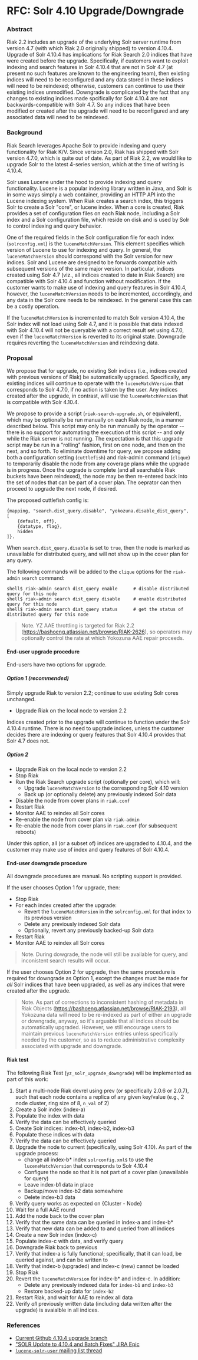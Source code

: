 # RFC: Solr 4.10 Upgrade/Downgrade

### Abstract

Riak 2.2 includes an upgrade of the underlying Solr server runtime from version 4.7 (with which Riak 2.0 originally shipped) to version 4.10.4.  Upgrade of Solr 4.10.4 has implications for Riak Search 2.0 indices that have were created before the upgrade.  Specifically, if customers want to exploit indexing and search features in Solr 4.10.4 that are not in Solr 4.7 (at present no such features are known to the engineering team), then existing indices will need to be reconfigured and any data stored in these indices will need to be reindexed; otherwise, customers can continue to use their existing indices unmodified.  Downgrade is complicated by the fact that any changes to existing indices made spcifically for Solr 4.10.4 are not backwards-compatible with Solr 4.7.  So any indices that have been modified or created after the upgrade will need to be reconfigured and any associated data will need to be reindexed.

### Background

Riak Search leverages Apache Solr to provide indexing and query functionality for Riak K/V.  Since version 2.0, Riak has shipped with Solr version 4.7.0, which is quite out of date.  As part of Riak 2.2, we would like to upgrade Solr to the latest 4-series version, which at the time of writing is 4.10.4.

Solr uses Lucene under the hood to provide indexing and query functionality.  Lucene is a popular indexing library written in Java, and Solr is in some ways simply a web container, providing an HTTP API into the Lucene indexing system.  When Riak creates a search index, this triggers Solr to create a Solr "core", or lucene index.  When a core is created, Riak provides a set of configuration files on each Riak node, including a Solr index and a Solr configuration file, which reside on disk and is used by Solr to control indexing and query behavior.

One of the required fields in the Solr configuration file for each index (`solrconfig.xml`) is the `luceneMatchVersion`.  This element specifies which version of Lucene to use for indexing and query.  In general, the `luceneMatchVersion` should correspond with the Solr version for new indices.  Solr and Lucene are designed to be forwards compatible with subsequent versions of the same major version.  In particular, indices created using Solr 4.7 (viz., all indices created to date in Riak Search) are compatible with Solr 4.10.4 and function without modification.  If the customer wants to make use of indexing and query features in Solr 4.10.4, however, the `luceneMatchVersion` needs to be incremented, accordingly, and any data in the Solr core needs to be reindexed.  In the general case this can be a costly operation.

If the `luceneMatchVersion` is incremented to match Solr version 4.10.4, the Solr index will not load using Solr 4.7, and it is possible that data indexed with Solr 4.10.4 will not be queryable with a correct result set using 4.7.0, even if the `luceneMatchVersion` is reverted to its original state.  Downgrade requires reverting the `luceneMatchVersion` and reindexing data.

### Proposal

We propose that for upgrade, no existing Solr indices (i.e., indices created with previous versions of Riak) be automatically upgraded.  Specifically, any existing indices will continue to operate with the `luceneMatchVersion` that corresponds to Solr 4.7.0, if no action is taken by the user.  Any indices created after the upgrade, in contrast, will use the `luceneMatchVersion` that is compatible with Solr 4.10.4.

We propose to provide a script (`riak-search-upgrade.sh`, or equivalent), which may be optionally be run manually on each Riak node, in a manner described below.  This script may only be run manually by the operator -- there is no support for automating the execution of this script -- and only while the Riak server is not running.  The expectation is that this upgrade script may be run in a "rolling" fashion, first on one node, and then on the next, and so forth.  To eliminate downtime for query, we propose adding both a configuration setting (`cuttlefish`) and riak-admin command (`clique`) to temporarily disable the node from any coverage plans while the upgrade is in progress.  Once the upgrade is complete (and all searchable Riak buckets have been reindexed), the node may be then re-entered back into the set of nodes that can be part of a cover plan.  The oeprator can then proceed to upgrade the next node, if desired.

The proposed cuttlefish config is:

    {mapping, "search.dist_query.disable", "yokozuna.disable_dist_query", [
        {default, off},
        {datatype, flag},
        hidden
    ]}.

When `search.dist_query.disable` is set to `true`, then the node is marked as unavailable for distributed query, and will not show up in the cover plan for any query.

The following commands will be added to the `clique` options for the `riak-admin` `search` command:

    shell$ riak-admin search dist_query enable      # disable distributed query for this node
    shell$ riak-admin search dist_query disable     # enable distributed query for this node
    shell$ riak-admin search dist_query status      # get the status of distributed query for this node

> Note.  YZ AAE throttling is targeted for Riak 2.2 (https://bashoeng.atlassian.net/browse/RIAK-2626), so operators may optionally control the rate at which Yokozuna AAE repair proceeds.

#### End-user upgrade procedure

End-users have two options for upgrade.

##### Option 1 (recommended)

Simply upgrade Riak to version 2.2; continue to use existing Solr cores unchanged.

* Upgrade Riak on the local node to version 2.2

Indices created prior to the upgrade will continue to function under the Solr 4.10.4 runtime.  There is no need to upgrade indices, unless the customer decides there are indexing or query features that Solr 4.10.4 provides that Solr 4.7 does not.

##### Option 2

* Upgrade Riak on the local node to version 2.2
* Stop Riak
* Run the Riak Search upgrade script (optionally per core), which will:
    * Upgrade `luceneMatchVersion` to the corresponding Solr 4.10 version
    * Back up (or optionally delete) any previously indexed Solr data
* Disable the node from cover plans in `riak.conf`
* Restart Riak
* Monitor AAE to reindex all Solr cores
* Re-enable the node from cover plan via `riak-admin`
* Re-enable the node from cover plans in `riak.conf` (for subsequent reboots)

Under this option, all (or a subset of) indices are upgraded to 4.10.4, and the customer may make use of index and query features of Solr 4.10.4.

#### End-user downgrade procedure

All downgrade procedures are manual.  No scripting support is provided.

If the user chooses Option 1 for upgrade, then:

* Stop Riak
* For each index created after the upgrade:
    * Revert the `luceneMatchVersion` in the `solrconfig.xml` for that index to its previous version
    * Delete any previously indexed Solr data
    * Optionally, revert any previously backed-up Solr data
* Restart Riak
* Monitor AAE to reindex all Solr cores

> Note.  During dowgrade, the node will still be available for query, and inconistent search results will occur.

If the user chooses Option 2 for upgrade, then the same procedure is required for downgrade as Option 1, except the changes must be made for _all_ Solr indices that have been upgraded, as well as any indices that were created after the upgrade.

> Note.  As part of corrections to inconsistent hashing of metadata in Riak Objects (https://bashoeng.atlassian.net/browse/RIAK-2193), all Yokozuna data will need to be re-indexed as part of either an upgrade or downgrade, anyway, so it's arguable that all indices should be automatically upgraded.  However, we still encourage users to maintain previous `luceneMatchVersion` entries unless specifically needed by the customer, so as to reduce administrative complexity associated with upgrade and downgrade.

#### Riak test

The following Riak Test (`yz_solr_upgrade_downgrade`) will be implemented as part of this work:

1. Start a multi-node Riak devrel using prev (or specifically 2.0.6 or 2.0.7), such that each node contains a replica of any given key/value (e.g., 2 node cluster, ring size of 8, `n_val` of 2)
1. Create a Solr index (index-a)
1. Populate the index with data
1. Verify the data can be effectively queried
1. Create Solr indices: index-b1, index-b2, index-b3
1. Populate these indices with data
1. Verify the data can be effectively queried
1. Upgrade the node to current (specifically, using Solr 4.10).  As part of the upgrade process:
     * change all index-b* index `solrconfig.xml`s to use the `luceneMatchVersion` that corresponds to Solr 4.10.4
     * Configure the node so that it is not part of a cover plan (unavailable for query)
     * Leave index-b1 data in place
     * Backup/move index-b2 data somewhere
     * Delete index-b3 data
1. Verify query works as expected on {Cluster - Node}
1. Wait for a full AAE round
1. Add the node back to the cover plan
1. Verify that the same data can be queried in index-a and index-b*
1. Verify that new data can be added to and queried from all indices
1. Create a new Solr index (index-c)
1. Populate index-c with data, and verify query
1. Downgrade Riak back to previous
1. Verify that index-a is fully functional; specifically, that it can load, be queried against, and can be written to
1. Verify that index-b (upgraded) and index-c (new) cannot be loaded
1. Stop Riak
1. Revert the `luceneMatchVersion` for index-b* and index-c.  In addition:
    * Delete any previously indexed data for `index-b1` and `index-b3`
    * Restore backed-up data for `index-b2`
1. Restart Riak, and wait for AAE to reindex all data
1. Verify _all_ previously written data (including data written after the upgrade) is avaialble in all indices.

### References

- [Current Github 4.10.4 upgrade branch](https://github.com/basho/yokozuna/tree/fd-solr-4.10)
- ["SOLR Update to 4.10.4 and Batch Fixes" JIRA Epic](https://bashoeng.atlassian.net/browse/RIAK-2660)
- [`lucene-solr-user` mailing list thread](https://mail-archives.apache.org/mod_mbox/lucene-solr-user/201212.mbox/%3C50D41898.2040701@elyograg.org%3E)